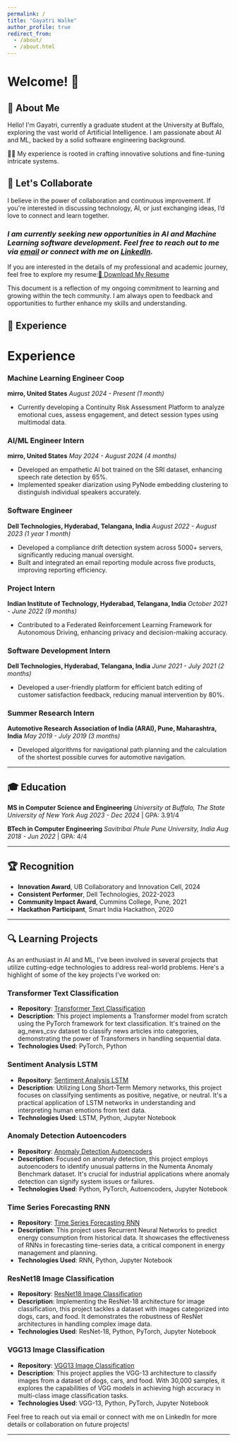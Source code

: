 ```yaml
---
permalink: /
title: "Gayatri Walke"
author_profile: true
redirect_from: 
  - /about/
  - /about.html
---
```

# Welcome! 🌼

## 🌱 About Me

Hello! I'm Gayatri, currently a graduate student at the University at Buffalo, exploring the vast world of Artificial Intelligence. I am passionate about AI and ML, backed by a solid software engineering background.

👩‍💻 My experience is rooted in crafting innovative solutions and fine-tuning intricate systems.

## 🤝 Let's Collaborate

I believe in the power of collaboration and continuous improvement. If you're interested in discussing technology, AI, or just exchanging ideas, I’d love to connect and learn together.

### *I am currently seeking new opportunities in AI and Machine Learning software development. Feel free to reach out to me via [email](mailto:gayatriwalke23@gmail.com) or connect with me on [LinkedIn](https://www.linkedin.com/in/gayatriwalke/).*

If you are interested in the details of my professional and academic journey, feel free to explore my resume:[📄 Download My Resume](https://drive.google.com/file/d/17wpAyNtjW47N7sQGN2Zd63JMPp_E4o15/view?usp=sharing)

This document is a reflection of my ongoing commitment to learning and growing within the tech community. I am always open to feedback and opportunities to further enhance my skills and understanding.

## 💼 Experience

# Experience

### Machine Learning Engineer Coop

**mirro, United States** _August 2024 - Present (1 month)_

- Currently developing a Continuity Risk Assessment Platform to analyze emotional cues, assess engagement, and detect session types using multimodal data.

### AI/ML Engineer Intern

**mirro, United States** _May 2024 - August 2024 (4 months)_

- Developed an empathetic AI bot trained on the SRI dataset, enhancing speech rate detection by 65%.
- Implemented speaker diarization using PyNode embedding clustering to distinguish individual speakers accurately.

### Software Engineer

**Dell Technologies, Hyderabad, Telangana, India** _August 2022 - August 2023 (1 year 1 month)_

- Developed a compliance drift detection system across 5000+ servers, significantly reducing manual oversight.
- Built and integrated an email reporting module across five products, improving reporting efficiency.

### Project Intern

**Indian Institute of Technology, Hyderabad, Telangana, India** _October 2021 - June 2022 (9 months)_

- Contributed to a Federated Reinforcement Learning Framework for Autonomous Driving, enhancing privacy and decision-making accuracy.

### Software Development Intern

**Dell Technologies, Hyderabad, Telangana, India** _June 2021 - July 2021 (2 months)_

- Developed a user-friendly platform for efficient batch editing of customer satisfaction feedback, reducing manual intervention by 80%.

### Summer Research Intern

**Automotive Research Association of India (ARAI), Pune, Maharashtra, India** _May 2019 - July 2019 (3 months)_

- Developed algorithms for navigational path planning and the calculation of the shortest possible curves for automotive navigation.

---

## 🎓 Education

**MS in Computer Science and Engineering**
_University at Buffalo, The State University of New York_
_Aug 2023 - Dec 2024_ | GPA: 3.91/4

**BTech in Computer Engineering**
_Savitribai Phule Pune University, India_
_Aug 2018 - Jun 2022_ | GPA: 4/4

---

## 🏆 Recognition

- **Innovation Award**, UB Collaboratory and Innovation Cell, 2024
- **Consistent Performer**, Dell Technologies, 2022-2023
- **Community Impact Award**, Cummins College, Pune, 2021
- **Hackathon Participant**, Smart India Hackathon, 2020

---

## 🔍 Learning Projects

As an enthusiast in AI and ML, I've been involved in several projects that utilize cutting-edge technologies to address real-world problems. Here's a highlight of some of the key projects I've worked on:

### Transformer Text Classification

- **Repository**: [Transformer Text Classification](https://github.com/GayatriWalke23/transformer-text-classification)
- **Description**: This project implements a Transformer model from scratch using the PyTorch framework for text classification. It's trained on the ag_news_csv dataset to classify news articles into categories, demonstrating the power of Transformers in handling sequential data.
- **Technologies Used**: PyTorch, Python

### Sentiment Analysis LSTM

- **Repository**: [Sentiment Analysis LSTM](https://github.com/GayatriWalke23/Sentiment_Analysis_LSTM)
- **Description**: Utilizing Long Short-Term Memory networks, this project focuses on classifying sentiments as positive, negative, or neutral. It's a practical application of LSTM networks in understanding and interpreting human emotions from text data.
- **Technologies Used**: LSTM, Python, Jupyter Notebook

### Anomaly Detection Autoencoders

- **Repository**: [Anomaly Detection Autoencoders](https://github.com/GayatriWalke23/Anomaly_Detection_Autoencoders)
- **Description**: Focused on anomaly detection, this project employs autoencoders to identify unusual patterns in the Numenta Anomaly Benchmark dataset. It's crucial for industrial applications where anomaly detection can signify system issues or failures.
- **Technologies Used**: Python, PyTorch, Autoencoders, Jupyter Notebook

### Time Series Forecasting RNN

- **Repository**: [Time Series Forecasting RNN](https://github.com/GayatriWalke23/Time_Series_Forecasting_RNN)
- **Description**: This project uses Recurrent Neural Networks to predict energy consumption from historical data. It showcases the effectiveness of RNNs in forecasting time-series data, a critical component in energy management and planning.
- **Technologies Used**: RNN, Python, Jupyter Notebook

### ResNet18 Image Classification

- **Repository**: [ResNet18 Image Classification](https://github.com/GayatriWalke23/ResNet18_Image_Classification)
- **Description**: Implementing the ResNet-18 architecture for image classification, this project tackles a dataset with images categorized into dogs, cars, and food. It demonstrates the robustness of ResNet architectures in handling complex image data.
- **Technologies Used**: ResNet-18, Python, PyTorch, Jupyter Notebook

### VGG13 Image Classification

- **Repository**: [VGG13 Image Classification](https://github.com/GayatriWalke23/VGG13_Image_Classification)
- **Description**: This project applies the VGG-13 architecture to classify images from a dataset of dogs, cars, and food. With 30,000 samples, it explores the capabilities of VGG models in achieving high accuracy in multi-class image classification tasks.
- **Technologies Used**: VGG-13, Python, PyTorch, Jupyter Notebook

Feel free to reach out via email or connect with me on LinkedIn for more details or collaboration on future projects!

---
